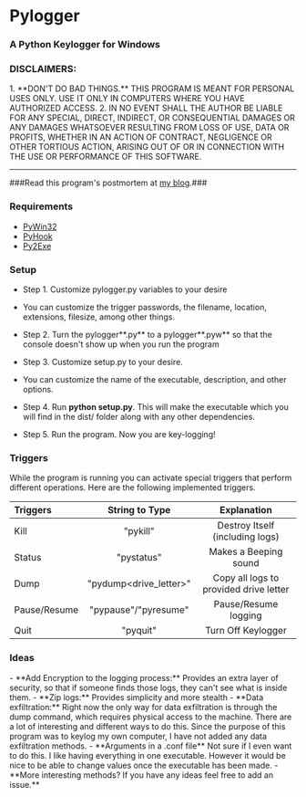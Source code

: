 <h1>Pylogger</h1>
<h3>A Python Keylogger for Windows</h3>



<h3>DISCLAIMERS:</h3> 
1. **DON'T DO BAD THINGS.** THIS PROGRAM IS MEANT FOR PERSONAL USES ONLY. USE IT ONLY IN COMPUTERS WHERE YOU HAVE AUTHORIZED ACCESS.
2. IN NO EVENT SHALL THE AUTHOR BE LIABLE FOR ANY SPECIAL, DIRECT, INDIRECT, OR CONSEQUENTIAL DAMAGES OR ANY DAMAGES WHATSOEVER RESULTING FROM LOSS OF USE, DATA OR PROFITS, WHETHER IN AN ACTION OF CONTRACT, NEGLIGENCE OR OTHER TORTIOUS ACTION, ARISING OUT OF OR IN CONNECTION WITH THE USE OR PERFORMANCE OF THIS SOFTWARE.

<hr>

###Read this program's postmortem at [my blog](http://konukoii.com/blog/2016/09/27/capture-the-keys-chapter-2-pylogger/).###

<h3>Requirements</h3>
 
- [PyWin32](http://starship.python.net/~skippy/win32/Downloads.html)
- [PyHook](https://sourceforge.net/projects/pyhook/)
- [Py2Exe](http://py2exe.org/)


<h3>Setup</h3>

- Step 1. Customize pylogger.py variables to your desire
 - You can customize the trigger passwords, the filename, location, extensions, filesize, among other things.

- Step 2. Turn the pylogger**.py** to a pylogger**.pyw** so that the console doesn't show up when you run the program

- Step 3. Customize setup.py to your desire.
 - You can customize the name of the executable, description, and other options.

- Step 4. Run **python setup.py**. This will make the executable which you will find in the dist/ folder along with any other dependencies.

- Step 5. Run the program. Now you are key-logging!

<h3>Triggers</h3>

While the program is running you can activate special triggers that perform different operations. Here are the following implemented triggers.

| Triggers      | String to Type		 |  Explanation 				   		  |
|:------------- |:----------------------:| :------------------------------------: |
| Kill			| "pykill" 				 | Destroy Itself (including logs) 		  |
| Status     	| "pystatus" 			 | Makes a Beeping sound	    		  |
| Dump			| "pydump<drive_letter>" | Copy all logs to provided drive letter |
| Pause/Resume	| "pypause"/"pyresume"	 | Pause/Resume logging 				  |
| Quit			| "pyquit"				 | Turn Off Keylogger 				  	  | 

<h3>Ideas</h3>
- **Add Encryption to the logging process:** Provides an extra layer of security, so that if someone finds those logs, they can't see what is inside them.
- **Zip logs:** Provides simplicity and more stealth
- **Data exfiltration:** Right now the only way for data exfiltration is through the dump command, which requires physical access to the machine. There are a lot of interesting and different ways to do this. Since the purpose of this program was to keylog my own computer, I have not added any data exfiltration methods.
- **Arguments in a .conf file** Not sure if I even want to do this. I like having everything in one executable. However it would be nice to be able to change values once the executable has been made.
- **More interesting methods? If you have any ideas feel free to add an issue.**
